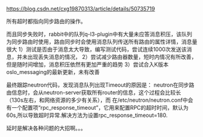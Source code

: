 https://blog.csdn.net/cxg19870313/article/details/50735719

所有超时都指向同步路由的操作。

而且同步失败时，rabbit中的队列q-l3-plugin中有大量未应答消息积压，该队列为同步路由时使用，路由同步时会使用消息队列传送所有路由的属性详情，消息量很大
1）测试是否由于消息太大导致，编写测试代码，尝试连续1000次发送该消息，并未出现丢失消息的情况，
2）尝试减少路由器数量，短时内情况有所改善，但是随时间增加，消息积压依然有更加严重的趋势
3）尝试合入K版本oslo_messaging的最新更新，未有改善

最终跟踪neutron代码，发现消息队列出现Timeout的原因是：
neutron在同步路由信息时，会从neutron-server获取所有router的信息，这个过程会比较长（130s左右，和网络资源的多少有关系），而 在/etc/neutron/neutron.conf中会有一个配置项“rpc_response_timeout”，它用来配置RPC的超时时间，默认为60s,所以导致超时异常.解决方法为设置rpc_response_timeout=180.

延时是解决各种问题的大招啊。。。
